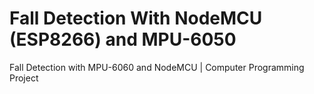 # Fall Detection With NodeMCU (ESP8266) and MPU-6050
Fall Detection with MPU-6060 and NodeMCU | Computer Programming Project
